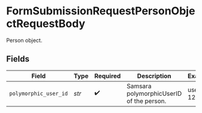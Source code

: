 # FormSubmissionRequestPersonObjectRequestBody

Person object.


## Fields

| Field                                    | Type                                     | Required                                 | Description                              | Example                                  |
| ---------------------------------------- | ---------------------------------------- | ---------------------------------------- | ---------------------------------------- | ---------------------------------------- |
| `polymorphic_user_id`                    | *str*                                    | :heavy_check_mark:                       | Samsara polymorphicUserID of the person. | user-12345                               |